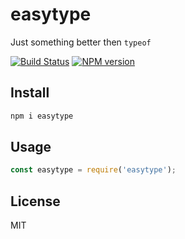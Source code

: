 # easytype

Just something better then `typeof`

[![Build Status][travis-image]][travis-url]
[![NPM version][npm-image]][npm-url]

## Install

```bash
npm i easytype
```

## Usage

```js
const easytype = require('easytype');
```

## License

MIT

[npm-url]: https://npmjs.org/package/easytype
[npm-image]: https://badge.fury.io/js/easytype.svg
[travis-url]: https://travis-ci.org/astur/easytype
[travis-image]: https://travis-ci.org/astur/easytype.svg?branch=master